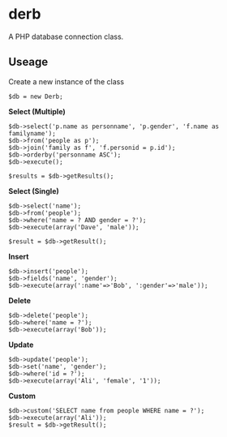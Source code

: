 # derb

A PHP database connection class.

## Useage

Create a new instance of the class
```
$db = new Derb;
```

**Select (Multiple)**
```
$db->select('p.name as personname', 'p.gender', 'f.name as familyname');
$db->from('people as p');
$db->join('family as f', 'f.personid = p.id');
$db->orderby('personname ASC');
$db->execute();

$results = $db->getResults();
```

**Select (Single)**
```
$db->select('name');
$db->from('people');
$db->where('name = ? AND gender = ?');
$db->execute(array('Dave', 'male'));

$result = $db->getResult();
```

**Insert**
```
$db->insert('people');
$db->fields('name', 'gender');
$db->execute(array(':name'=>'Bob', ':gender'=>'male'));
```

**Delete**
```
$db->delete('people');
$db->where('name = ?');
$db->execute(array('Bob'));
```

**Update**
```
$db->update('people');
$db->set('name', 'gender');
$db->where('id = ?');
$db->execute(array('Ali', 'female', '1'));
```

**Custom**
```
$db->custom('SELECT name from people WHERE name = ?');
$db->execute(array('Ali'));
$result = $db->getResult();
```
